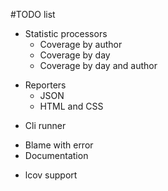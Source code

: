#TODO list

 + Statistic processors
    + Coverage by author
    + Coverage by day
    + Coverage by day and author
 - Reporters
    + JSON
    - HTML and CSS
 + Cli runner
 - Blame with error
 - Documentation
 + lcov support
